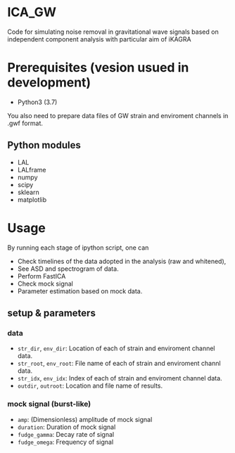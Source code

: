 # ICA_GW
Code for simulating noise removal in gravitational wave signals based on independent component analysis with particular aim of iKAGRA

# Prerequisites (vesion usued in development)
* Python3 (3.7)

You also need to prepare data files of GW strain and enviroment channels in .gwf format.

## Python modules
* LAL 
* LALframe 
* numpy
* scipy
* sklearn
* matplotlib

# Usage
By running each stage of ipython script, one can 
 - Check timelines of the data adopted in the analysis (raw and whitened),
 - See ASD and spectrogram of data.
 - Perform FastICA
 - Check mock signal
 - Parameter estimation based on mock data.

## setup & parameters
 
### data
 - `str_dir`, `env_dir`: Location of each of strain and enviroment channel data.
 - `str_root`, `env_root`: File name of each of strain and enviroment channl data.
 - `str_idx`, `env_idx`: Index of each of strain and enviroment channel data.
 - `outdir`, `outroot`: Location and file name of results.
### mock signal (burst-like)
 - `amp`: (Dimensionless) amplitude of mock signal
 - `duration`: Duration of mock signal
 - `fudge_gamma`: Decay rate of signal
 - `fudge_omega`: Frequency of signal
